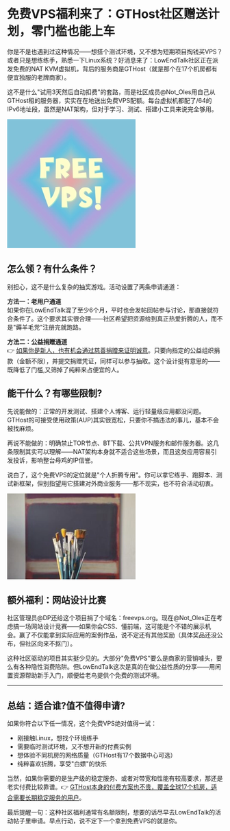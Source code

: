 # 免费VPS福利来了：GTHost社区赠送计划，零门槛也能上车

你是不是也遇到过这种情况——想搭个测试环境，又不想为短期项目掏钱买VPS？或者只是想练练手，熟悉一下Linux系统？好消息来了：LowEndTalk社区正在派发免费的NAT KVM虚拟机，背后的服务商是GTHost（就是那个在17个机房都有便宜独服的老牌商家）。

这不是什么"试用3天然后自动扣费"的套路，而是社区成员@Not_Oles用自己从GTHost租的服务器，实实在在地送出免费VPS配额。每台虚拟机都配了/64的IPv6地址段，虽然是NAT架构，但对于学习、测试、搭建小工具来说完全够用。

![免费VPS活动宣传图](image/870842407368.webp)

## 怎么领？有什么条件？

别担心，这不是什么复杂的抽奖游戏。活动设置了两条申请通道：

**方法一：老用户通道**  
如果你在LowEndTalk混了至少6个月，平时也会发帖回帖参与讨论，那直接就符合条件了。这个要求其实很合理——社区希望把资源给到真正热爱折腾的人，而不是"薅羊毛党"注册完就跑路。

**方法二：公益捐赠通道**  
👉 [如果你是新人，也有机会通过慈善捐赠来证明诚意](https://cp.gthost.com/en/join/72c7e6b2fc118929f9ede2978f008806)。只要向指定的公益组织捐款（金额不限），并提交捐赠凭证，同样可以参与抽取。这个设计挺有意思的——既降低了门槛,又筛掉了纯粹来占便宜的人。

## 能干什么？有哪些限制?

先说能做的：正常的开发测试、搭建个人博客、运行轻量级应用都没问题。GTHost的可接受使用政策(AUP)其实很宽松，只要你不搞违法的事儿，基本不会被找麻烦。

再说不能做的：明确禁止TOR节点、BT下载、公共VPN服务和邮件服务器。这几条限制其实可以理解——NAT架构本身就不适合这些场景，而且这类应用容易引发投诉，影响整台母鸡的IP信誉。

说白了，这个免费VPS的定位就是"个人折腾专用"。你可以拿它练手、跑脚本、测试新框架，但别指望用它搭建对外商业服务——那不现实，也不符合活动初衷。

![艺术画笔图片](image/7527476754.webp)

## 额外福利：网站设计比赛

社区管理员@DP还给这个项目捐了个域名：freevps.org。现在@Not_Oles正在考虑搞一场网站设计竞赛——如果你会CSS、懂前端，这可能是个不错的展示机会。赢了不仅能拿到实际应用的案例作品，说不定还有其他奖励（具体奖品还没公布，但社区向来不抠门）。

这种社区驱动的项目其实挺少见的。大部分"免费VPS"要么是商家的营销噱头，要么有各种隐性消费陷阱。但LowEndTalk这次是真的在做公益性质的分享——用闲置资源帮助新手入门，顺便给老鸟提供个免费的测试环境。

---

## 总结：适合谁?值不值得申请?

如果你符合以下任一情况，这个免费VPS绝对值得一试：
- 刚接触Linux，想找个环境练手
- 需要临时测试环境，又不想开新的付费实例
- 想体验不同机房的网络质量（GTHost有17个数据中心可选）
- 纯粹喜欢折腾，享受"白嫖"的快乐

当然，如果你需要的是生产级的稳定服务、或者对带宽和性能有较高要求，那还是老实付费比较靠谱。👉 [GTHost本身的付费方案也不贵，覆盖全球17个机房，适合需要长期稳定服务的用户](https://cp.gthost.com/en/join/72c7e6b2fc118929f9ede2978f008806)。

最后提醒一句：这种社区福利通常有名额限制，想要的话尽早去LowEndTalk的活动帖子里申请。早点行动，说不定下一个拿到免费VPS的就是你。
